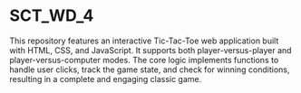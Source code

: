 # SCT_WD_4
This repository features an interactive Tic-Tac-Toe web application built with HTML, CSS, and JavaScript. It supports both player-versus-player and player-versus-computer modes. The core logic implements functions to handle user clicks, track the game state, and check for winning conditions, resulting in a complete and engaging classic game.
